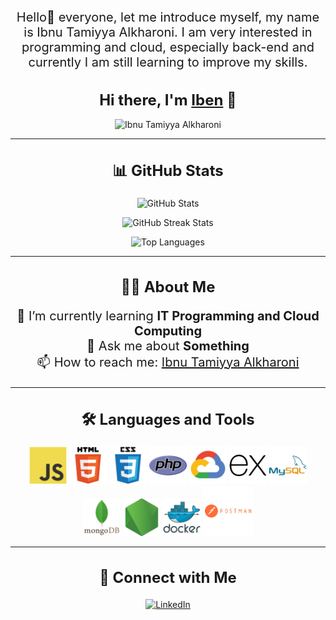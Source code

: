 <p style="font-size: 20px; text-align: center;"> Hello👋 everyone, let me introduce myself, my name is Ibnu Tamiyya Alkharoni. I am very interested in programming and cloud, especially back-end and currently I am still learning to improve my skills.
</p>

<!-- Profil Header -->
<h1 style="font-size: 24px; text-align: center;">Hi there, I'm <a href="https://github.com/DevCupu">Iben</a> 👋</h1>
<p style="text-align: center;">
  <img src="https://c4.wallpaperflare.com/wallpaper/628/187/589/code-minimalism-programming-programming-language-wallpaper-preview.jpg" alt="Ibnu Tamiyya Alkharoni" />
</p>

<hr>

<!-- GitHub Stats -->
<h2 style="font-size: 24px; text-align: center;">📊 GitHub Stats</h2>
<p style="text-align: center;">
  <img src="https://github-readme-stats.vercel.app/api?username=DevCupu&show_icons=true&theme=dracula&count_private=true&include_all_commits=true&custom_title=GitHub%20Stats%20-%20Ibnu&hide=issues" alt="GitHub Stats" />
</p>
<p style="text-align: center;">
  <img src="https://github-readme-streak-stats.herokuapp.com/?user=DevCupu&theme=dracula" alt="GitHub Streak Stats" />
</p>
<p style="text-align: center;">
  <img src="https://github-readme-stats.vercel.app/api/top-langs/?username=DevCupu&layout=compact&theme=dracula" alt="Top Languages" />
</p>

<hr>

<!-- Tentang Saya -->
<div style="text-align: center;">
<h2 style="font-size: 24px;">🧑‍💻 About Me</h2>
<p style="font-size: 20px; margin-bottom: 20px;">🌱 I’m currently learning <strong>IT Programming and Cloud Computing</strong><br>
💬 Ask me about <strong>Something</strong><br>
📫 How to reach me: <a href="mailto:ibnutamiyyaalkharoni@gmail.com">Ibnu Tamiyya Alkharoni</a></p>
</div>


<hr>

<!-- Keahlian -->
<h2 style="font-size: 24px; text-align: center;">🛠️ Languages and Tools</h2>
<p style="text-align: center;">
  <img src="https://raw.githubusercontent.com/devicons/devicon/master/icons/javascript/javascript-original.svg" alt="JavaScript" width="60" height="60"/>
  <img src="https://raw.githubusercontent.com/devicons/devicon/master/icons/html5/html5-original-wordmark.svg" alt="HTML5" width="60" height="60"/>
  <img src="https://raw.githubusercontent.com/devicons/devicon/master/icons/css3/css3-original-wordmark.svg" alt="CSS3" width="60" height="60"/>
  <img src="https://raw.githubusercontent.com/devicons/devicon/master/icons/php/php-original.svg" alt="PHP" width="60" height="60"/>
  <img src="https://raw.githubusercontent.com/devicons/devicon/master/icons/googlecloud/googlecloud-original.svg" alt="Google Cloud Platform" width="60" height="60"/>
  <img src="https://raw.githubusercontent.com/devicons/devicon/master/icons/express/express-original.svg" alt="Express.js" width="60" height="60"/>
  <img src="https://raw.githubusercontent.com/devicons/devicon/master/icons/mysql/mysql-original-wordmark.svg" alt="MySQL" width="60" height="60"/>
  <img src="https://raw.githubusercontent.com/devicons/devicon/master/icons/mongodb/mongodb-original-wordmark.svg" alt="MongoDB" width="60" height="60"/>
  <img src="https://raw.githubusercontent.com/devicons/devicon/master/icons/nodejs/nodejs-original.svg" alt="Node.js" width="60" height="60"/>
  <img src="https://raw.githubusercontent.com/devicons/devicon/master/icons/docker/docker-original-wordmark.svg" alt="Docker" width="60" height="60"/>
  <img src="https://raw.githubusercontent.com/devicons/devicon/master/icons/postman/postman-original-wordmark.svg" alt="Postman" width="80" height="80"/>
</p>

<hr>

<!-- Connect with Me -->
<h2 style="font-size: 24px; text-align: center;">🤝 Connect with Me</h2>
<p style="text-align: center;">
  <a href="https://www.linkedin.com/in/ibnu-tamiyya-al-kharoni-96b6a52a0/"><img src="https://img.shields.io/badge/-LinkedIn-blue?style=flat&logo=Linkedin&logoColor=white" alt="LinkedIn" /></a>
</p>
